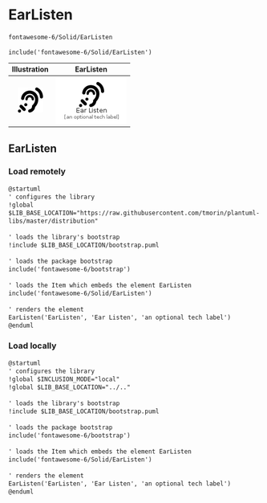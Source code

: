 # EarListen


```text
fontawesome-6/Solid/EarListen
```

```text
include('fontawesome-6/Solid/EarListen')
```



| Illustration | EarListen |
| :---: | :---: |
| ![illustration for Illustration](../../fontawesome-6/Solid/EarListen.png) | ![illustration for EarListen](../../fontawesome-6/Solid/EarListen.Local.png) |




## EarListen

### Load remotely
```plantuml
@startuml
' configures the library
!global $LIB_BASE_LOCATION="https://raw.githubusercontent.com/tmorin/plantuml-libs/master/distribution"

' loads the library's bootstrap
!include $LIB_BASE_LOCATION/bootstrap.puml

' loads the package bootstrap
include('fontawesome-6/bootstrap')

' loads the Item which embeds the element EarListen
include('fontawesome-6/Solid/EarListen')

' renders the element
EarListen('EarListen', 'Ear Listen', 'an optional tech label')
@enduml
```

### Load locally
```plantuml
@startuml
' configures the library
!global $INCLUSION_MODE="local"
!global $LIB_BASE_LOCATION="../.."

' loads the library's bootstrap
!include $LIB_BASE_LOCATION/bootstrap.puml

' loads the package bootstrap
include('fontawesome-6/bootstrap')

' loads the Item which embeds the element EarListen
include('fontawesome-6/Solid/EarListen')

' renders the element
EarListen('EarListen', 'Ear Listen', 'an optional tech label')
@enduml
```


